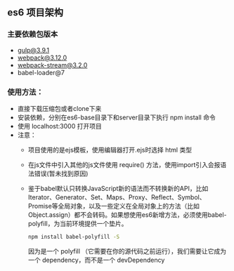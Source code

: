 ## es6 项目架构

### 主要依赖包版本

- gulp@3.9.1
- webpack@3.12.0
- webpack-stream@3.2.0
- babel-loader@7

### 使用方法：

- 直接下载压缩包或者clone下来
- 安装依赖，分别在es6-base目录下和server目录下执行 npm install 命令
- 使用 localhost:3000 打开项目
- 注意：
  - 项目使用的是ejs模板，使用编辑器打开.ejs时选择 html 类型

  - 在js文件中引入其他的js文件使用 require() 方法，使用import引入会报语法错误(暂未找到原因)

  - 鉴于babel默认只转换JavaScript新的语法而不转换新的API，比如 Iterator、Generator、Set、Maps、Proxy、Reflect、Symbol、Promise等全局对象，以及一些定义在全局对象上的方法（比如Object.assign）都不会转码。如果想使用es6新增方法，必须使用babel-polyfill，为当前环境提供一个垫片。

    ```bash
    npm install babel-polyfill -S
    ```

    因为是一个 polyfill （它需要在你的源代码之前运行），我们需要让它成为一个 dependency，而不是一个 devDependency

